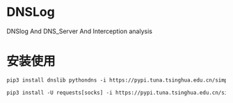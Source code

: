 # DNSLog
DNSlog And DNS_Server And Interception analysis

# 安装使用
```txt
pip3 install dnslib pythondns -i https://pypi.tuna.tsinghua.edu.cn/simple
```
```txt
pip3 install -U requests[socks] -i https://pypi.tuna.tsinghua.edu.cn/simple
```
